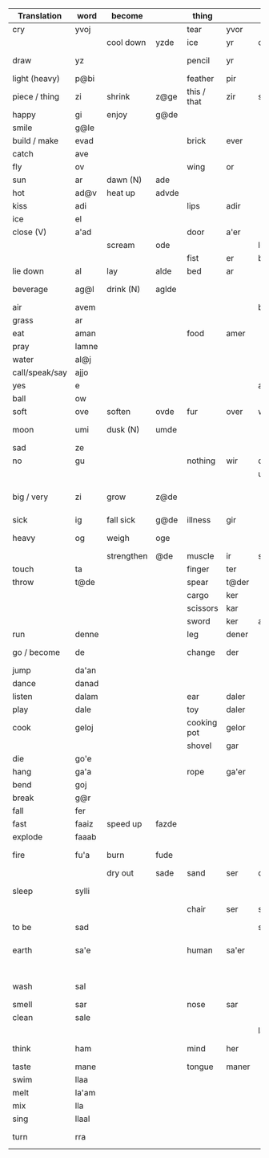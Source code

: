 | Translation    | word  | become     |       | thing       |       | to be    |         | make                      |          | no                 |          |
| -------------- | ----- | ---------- | ----- | ----------- | ----- | -------- | ------- | ------------------------- | -------- | ------------------ | -------- |
| cry            | yvoj  |            |       | tear        | yvor  |          |         |                           |          |                    |          |
|                |       | cool down  | yzde  | ice         | yr    | cold     | yrsad   |                           |          | hot                | gursad   |
| draw           | yz    |            |       | pencil      | yr    |          |         | drawing (N)               | ysvad    | erase              | gyz      |
| light (heavy)  | p@bi  |            |       | feather     | pir   |          |         |                           |          | heavy              | gubb@@   |
| piece / thing  | zi    | shrink     | z@ge  | this / that | zir   | small    | zziid   |                           |          | whole              | guzi     |
| happy          | gi    | enjoy      | g@de  |             |       |          |         |                           |          | sad                | guji     |
| smile          | g@le  |            |       |             |       |          |         |                           |          | frown              | gguu     |
| build / make   | evad  |            |       | brick       | ever  |          |         |                           |          | break              | guvad    |
| catch          | ave   |            |       |             |       |          |         | throw                     | vveed    | miss               | guve     |
| fly            | ov    |            |       | wing        | or    |          |         |                           |          | fall               | gov      |
| sun            | ar    | dawn (N)   | ade   |             |       |          |         | shine                     | arvad    |                    |          |
| hot            | ad@v  | heat up    | advde |             |       |          |         |                           |          | cold               | gud@v    |
| kiss           | adi   |            |       | lips        | adir  |          |         |                           |          |                    |          |
| ice            | el    |            |       |             |       |          |         | freeze                    | elevad   | thaw               | gelvad   |
| close (V)      | a'ad  |            |       | door        | a'er  |          |         | lock (N)                  | 'adda    | open               | gadda    |
|                |       | scream     | ode   |             |       | loud     | ozad    | amplify                   | sadda    | whisper            | gude     |
|                |       |            |       | fist        | er    | beat     | ersad   | clench                    | ervad    | let go             | gervad   |
| lie down       | al    | lay        | alde  | bed         | ar    |          |         |                           |          | stand up           | gal      |
| beverage       | ag@l  | drink (N)  | aglde |             |       |          |         | make a beverage           | g@lvad   |                    |          |
| air            | avem  |            |       |             |       | breathe  | avemsad |                           |          | suffocate          | gavemsad |
| grass          | ar    |            |       |             |       |          |         | to plant                  | arvad    |                    |          |
| eat            | aman  |            |       | food        | amer  |          |         | cook                      | mervad   | starve             | guman    |
| pray           | lamne |            |       |             |       |          |         |                           |          | curse              | jamne    |
| water          | al@j  |            |       |             |       |          |         |                           |          |                    |          |
| call/speak/say | ajjo  |            |       |             |       |          |         | call                      | jjoovad  | imply              | gujjo    |
| yes            | e     |            |       |             |       | agree    | ezad    | persuade                  | ezadevad | no                 | ge       |
| ball           | ow    |            |       |             |       |          |         |                           |          |                    |          |
| soft           | ove   | soften     | ovde  | fur         | over  | wrap     | overad  | fluff up                  | vervad   | hard               | guve     |
| moon           | umi   | dusk (N)   | umde  |             |       |          |         |                           |          | new moon           | gumi     |
| sad            | ze    |            |       |             |       |          |         | sadden                    | zevad    |                    |          |
| no             | gu    |            |       | nothing     | wir   | disagree | guzad   |                           |          |                    |          |
|                |       |            |       |             |       | ugly     | zzuud   |                           |          | pretty             | guzsad   |
| big / very     | zi    | grow       | z@de  |             |       |          |         | enlarge / increase / more | zivad    | small              | guzi     |
| sick           | ig    | fall sick  | g@de  | illness     | gir   |          |         | to infect                 | g@vad    | healthy            | ggi      |
| heavy          | og    | weigh      | oge   |             |       |          |         | weigh down                | ogad     | light (heavy)      | ggo      |
|                |       | strengthen | @de   | muscle      | ir    | strong   | izad    | to train                  | sadda    | weak               | guzad    |
| touch          | ta    |            |       | finger      | ter   |          |         |                           |          |                    |          |
| throw          | t@de  |            |       | spear       | t@der |          |         |                           |          |                    |          |
|                |       |            |       | cargo       | ker   |          |         | carry                     | kervad   |                    |          |
|                |       |            |       | scissors    | kar   |          |         | cut                       | karvad   | sew                | jigarvad |
|                |       |            |       | sword       | ker   | attack   | kezad   |                           |          | defend             | gguud    |
| run            | denne |            |       | leg         | dener |          |         | chase                     | denvad   |                    |          |
| go / become    | de    |            |       | change      | der   |          |         |                           |          | stay the same      | guder    |
| jump           | da'an |            |       |             |       |          |         | scare                     | danvad   |                    |          |
| dance          | danad |            |       |             |       |          |         |                           |          |                    |          |
| listen         | dalam |            |       | ear         | daler |          |         | say                       | damvad   |                    |          |
| play           | dale  |            |       | toy         | daler |          |         |                           |          |                    |          |
| cook           | geloj |            |       | cooking pot | gelor |          |         |                           |          |                    |          |
|                |       |            |       | shovel      | gar   |          |         | dig                       | garvad   | to pile            | jigarvad |
| die            | go'e  |            |       |             |       |          |         | kill                      | gevad    | resurrect          | gguu'e   |
| hang           | ga'a  |            |       | rope        | ga'er |          |         |                           |          |                    |          |
| bend           | goj   |            |       |             |       |          |         |                           |          |                    |          |
| break          | g@r   |            |       |             |       |          |         |                           |          | fix                | gguur    |
| fall           | fer   |            |       |             |       |          |         | drop                      | fervad   | rise               | guver    |
| fast           | faaiz | speed up   | fazde |             |       |          |         |                           |          | slow               | gufhiz   |
| explode        | faaab |            |       |             |       |          |         |                           |          |                    |          |
| fire           | fu'a  | burn       | fude  |             |       |          |         | light (on fire)           | fdevad   |                    |          |
|                |       | dry out    | sade  | sand        | ser   | dry      | sazad   |                           |          | wet                | gussad   |
| sleep          | sylli |            |       |             |       |          |         | bore (boring)             | sllivad  | awake              | guzylli  |
|                |       |            |       | chair       | ser   | sit      | sersad  |                           |          |                    |          |
| to be          | sad   |            |       |             |       | stand    | sadda   | make (force to)           | sadda    | not to be          | guzad    |
| earth          | sa'e  |            |       | human       | sa'er |          |         | bury                      | sevad    | unearth / mine out | jizevad  |
|                |       |            |       |             |       |          |         | shake                     | sarvad   |                    |          |
| wash           | sal   |            |       |             |       |          |         |                           |          | make dirty         | guzal    |
| smell          | sar   |            |       | nose        | sar   |          |         |                           |          |                    |          |
| clean          | sale  |            |       |             |       |          |         |                           |          |                    |          |
|                |       |            |       |             |       | laugh    | hazad   |                           |          |                    |          |
| think          | ham   |            |       | mind        | her   |          |         | make sb think             | hamvad   | not think          | guuam    |
| taste          | mane  |            |       | tongue      | maner |          |         |                           |          |                    |          |
| swim           | llaa  |            |       |             |       |          |         |                           |          | drown              | gulle    |
| melt           | la'am |            |       |             |       |          |         |                           |          | freeze             | gula'am  |
| mix            | lla   |            |       |             |       |          |         |                           |          |                    |          |
| sing           | llaal |            |       |             |       |          |         |                           |          |                    |          |
| turn           | rra   |            |       |             |       |          |         |                           |          | go straight        | gurra    |






